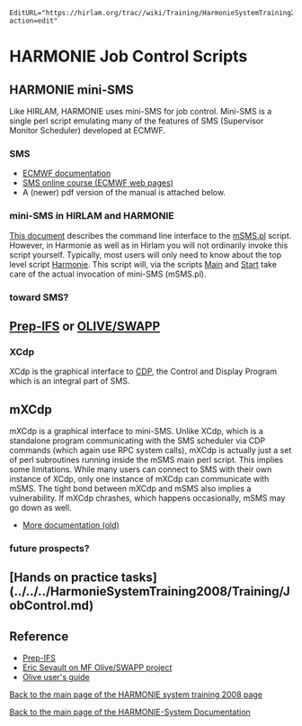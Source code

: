 ```@meta
EditURL="https://hirlam.org/trac//wiki/Training/HarmonieSystemTraining2008/Lecture/JobControl?action=edit"
```

# HARMONIE Job Control Scripts

## HARMONIE mini-SMS
Like HIRLAM, HARMONIE uses mini-SMS for job control. Mini-SMS is a single perl script emulating
many of the features of SMS (Supervisor Monitor Scheduler) developed at ECMWF.

### SMS
 * [ECMWF documentation](https://hirlam.org/UG/HL_Documentation/mSMS/SMS/)
 * [SMS online course (ECMWF web pages)](http://www.ecmwf.int/publications/manuals/sms/course/)
 * A (newer) pdf version of the manual is attached below.

### mini-SMS in HIRLAM and HARMONIE
[This document](https://hirlam.org/UG/HL_Documentation/mSMS/mSMS_CLI.html) describes the command line
interface to the [mSMS.pl](https://hirlam.org/trac/browser/trunk/harmonie/msms/mSMS.pl) script. However, in Harmonie as well as in Hirlam you will not ordinarily
invoke this script yourself.  Typically, most users will only need to know about the top level script [Harmonie](https://hirlam.org/trac/browser/trunk/harmonie/config-sh/Harmonie). This script will, via the scripts [Main](https://hirlam.org/trac/browser/trunk/harmonie/config-sh/Main) and
[Start](https://hirlam.org/trac/browser/trunk/harmonie/scr/Start) take care of the actual invocation of mini-SMS (mSMS.pl).

### toward SMS?

## [ Prep-IFS](https://hirlam.org/HX/organisation/reports/systemww_200709/prepIFS2007.ppt) or [OLIVE/SWAPP](https://hirlam.org/HX/organisation/reports/systemww_200709/Olive_UG.pdf)

### XCdp
XCdp is the graphical interface to [CDP](https://hirlam.org/UG/HL_Documentation/mSMS/SMS/cdp/), the Control and Display Program which is an integral part of SMS.
 
## mXCdp
mXCdp is a graphical interface to mini-SMS. Unlike XCdp, which is a standalone program communicating with the SMS scheduler via CDP commands (which again use RPC system calls), mXCdp is actually just a set of perl subroutines running inside the mSMS main perl script. This implies some limitations. While many users can connect to SMS with their own instance of XCdp, only one instance of mXCdp can communicate with mSMS. The tight bond between mXCdp and mSMS also implies a vulnerability. If mXCdp chrashes, which happens occasionally, mSMS may go down as well.

 * [More documentation (old)](https://hirlam.org/UG/HL_Documentation/mSMS/mXCdp/)

### future prospects?

## [Hands on practice tasks] (../../../HarmonieSystemTraining2008/Training/JobControl.md)

## Reference
 * [ Prep-IFS ](https://hirlam.org/HX/organisation/reports/systemww_200709/prepIFS2007.ppt)
 * [Eric Sevault on MF Olive/SWAPP project](https://hirlam.org/HX/organisation/reports/systemww_200709/18A_swapp_EricSevault.pdf)
 * [Olive user's guide](https://hirlam.org/HX/organisation/reports/systemww_200709/Olive_UG.pdf)

[ Back to the main page of the HARMONIE system training 2008 page](https://hirlam.org/trac/wiki/HarmonieSystemTraining2008)

[Back to the main page of the HARMONIE-System Documentation](https://hirlam.org/trac/wiki/HarmonieSystemDocumentation)